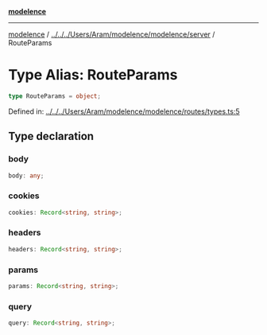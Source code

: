 [**modelence**](../../../../../../Aram/modelence/modelence/README.md)

***

[modelence](../../../../../../Aram/modelence/modelence/README.md) / [../../../Users/Aram/modelence/modelence/server](../README.md) / RouteParams

# Type Alias: RouteParams

```ts
type RouteParams = object;
```

Defined in: [../../../Users/Aram/modelence/modelence/routes/types.ts:5](https://github.com/modelence/modelence/blob/main/routes/types.ts#L5)

## Type declaration

### body

```ts
body: any;
```

### cookies

```ts
cookies: Record<string, string>;
```

### headers

```ts
headers: Record<string, string>;
```

### params

```ts
params: Record<string, string>;
```

### query

```ts
query: Record<string, string>;
```
